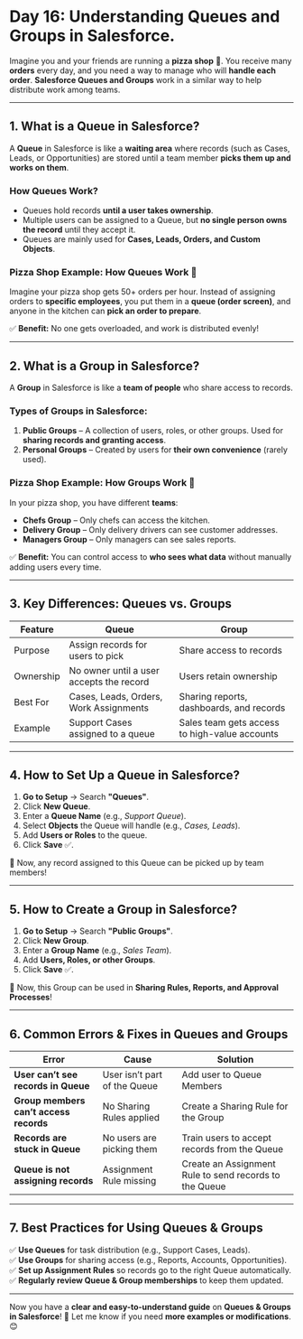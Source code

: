 # **Day 16: Understanding Queues and Groups in Salesforce.**  

Imagine you and your friends are running a **pizza shop** 🍕. You receive many **orders** every day, and you need a way to manage who will **handle each order**. **Salesforce Queues and Groups** work in a similar way to help distribute work among teams.  

---

## **1. What is a Queue in Salesforce?**  

A **Queue** in Salesforce is like a **waiting area** where records (such as Cases, Leads, or Opportunities) are stored until a team member **picks them up and works on them**.  

### **How Queues Work?**  
- Queues hold records **until a user takes ownership**.  
- Multiple users can be assigned to a Queue, but **no single person owns the record** until they accept it.  
- Queues are mainly used for **Cases, Leads, Orders, and Custom Objects**.  

### **Pizza Shop Example: How Queues Work** 🍕  
Imagine your pizza shop gets 50+ orders per hour. Instead of assigning orders to **specific employees**, you put them in a **queue (order screen)**, and anyone in the kitchen can **pick an order to prepare**.  

✅ **Benefit:** No one gets overloaded, and work is distributed evenly!  

---

## **2. What is a Group in Salesforce?**  

A **Group** in Salesforce is like a **team of people** who share access to records.  

### **Types of Groups in Salesforce:**  
1. **Public Groups** – A collection of users, roles, or other groups. Used for **sharing records and granting access**.  
2. **Personal Groups** – Created by users for **their own convenience** (rarely used).  

### **Pizza Shop Example: How Groups Work** 🍕  
In your pizza shop, you have different **teams**:  
- **Chefs Group** – Only chefs can access the kitchen.  
- **Delivery Group** – Only delivery drivers can see customer addresses.  
- **Managers Group** – Only managers can see sales reports.  

✅ **Benefit:** You can control access to **who sees what data** without manually adding users every time.  

---

## **3. Key Differences: Queues vs. Groups**  

| Feature | Queue | Group |  
|---------|-------|-------|  
| Purpose | Assign records for users to pick | Share access to records |  
| Ownership | No owner until a user accepts the record | Users retain ownership |  
| Best For | Cases, Leads, Orders, Work Assignments | Sharing reports, dashboards, and records |  
| Example | Support Cases assigned to a queue | Sales team gets access to high-value accounts |  

---

## **4. How to Set Up a Queue in Salesforce?**  
1. **Go to Setup** → Search **"Queues"**.  
2. Click **New Queue**.  
3. Enter a **Queue Name** (e.g., *Support Queue*).  
4. Select **Objects** the Queue will handle (e.g., *Cases, Leads*).  
5. Add **Users or Roles** to the queue.  
6. Click **Save** ✅.  

🔹 Now, any record assigned to this Queue can be picked up by team members!  

---

## **5. How to Create a Group in Salesforce?**  
1. **Go to Setup** → Search **"Public Groups"**.  
2. Click **New Group**.  
3. Enter a **Group Name** (e.g., *Sales Team*).  
4. Add **Users, Roles, or other Groups**.  
5. Click **Save** ✅.  

🔹 Now, this Group can be used in **Sharing Rules, Reports, and Approval Processes**!  

---

## **6. Common Errors & Fixes in Queues and Groups**  

| Error | Cause | Solution |  
|-------|-------|----------|  
| **User can’t see records in Queue** | User isn’t part of the Queue | Add user to Queue Members |  
| **Group members can’t access records** | No Sharing Rules applied | Create a Sharing Rule for the Group |  
| **Records are stuck in Queue** | No users are picking them | Train users to accept records from the Queue |  
| **Queue is not assigning records** | Assignment Rule missing | Create an Assignment Rule to send records to the Queue |  

---

## **7. Best Practices for Using Queues & Groups**  
✅ **Use Queues** for task distribution (e.g., Support Cases, Leads).  
✅ **Use Groups** for sharing access (e.g., Reports, Accounts, Opportunities).  
✅ **Set up Assignment Rules** so records go to the right Queue automatically.  
✅ **Regularly review Queue & Group memberships** to keep them updated.  

---

Now you have a **clear and easy-to-understand guide** on **Queues & Groups in Salesforce**! 🚀 Let me know if you need **more examples or modifications**. 😊

